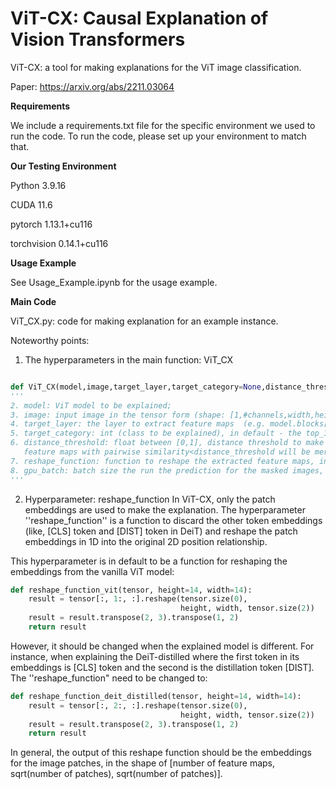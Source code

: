 # ViT-CX: Causal Explanation of Vision Transformers

ViT-CX: a tool for making explanations for the ViT image classification.

Paper: https://arxiv.org/abs/2211.03064


**Requirements**

We include a requirements.txt file for the specific environment we used to run the code. To run the code, please set up your environment to match that.

**Our Testing Environment**

Python 3.9.16

CUDA  11.6

pytorch 1.13.1+cu116

torchvision 0.14.1+cu116

**Usage Example**

See Usage_Example.ipynb for the usage example.

**Main Code**

ViT_CX.py: code for making explanation for an example instance.


Noteworthy points:

1.  The hyperparameters in the main function: ViT_CX
```python

def ViT_CX(model,image,target_layer,target_category=None,distance_threshold=0.1,reshape_function=reshape_function_vit,gpu_batch=50)
'''
2. model: ViT model to be explained;
3. image: input image in the tensor form (shape: [1,#channels,width,height]);
4. target_layer: the layer to extract feature maps  (e.g. model.blocks[-1].norm1);
5. target_category: int (class to be explained), in default - the top_1 prediction class;
6. distance_threshold: float between [0,1], distance threshold to make the clustering where  
   feature maps with pairwise similarity<distance_threshold will be merged together, in default - 0.1; 
7. reshape_function: function to reshape the extracted feature maps, in default - a reshape function for vanilla vit;
8. gpu_batch: batch size the run the prediction for the masked images, in default - 50.
'''
```

2. Hyperparameter: reshape_function 
In ViT-CX, only the patch embeddings are used to make the explanation. The hyperparameter ''reshape_function'' is a function to discard the other token embeddings (like, [CLS] token and [DIST] token in DeiT) and reshape the patch embeddings in 1D into the original 2D position relationship. 

This hyperparameter is in default to be a function for reshaping the embeddings from the vanilla ViT model: 

```python
def reshape_function_vit(tensor, height=14, width=14):
    result = tensor[:, 1:, :].reshape(tensor.size(0),
                                      height, width, tensor.size(2))
    result = result.transpose(2, 3).transpose(1, 2)
    return result
```
However, it should be changed when the explained model is different. For instance, when explaining the DeiT-distilled where the first token in its embeddings is [CLS] token and the second is the distillation token [DIST]. The ''reshape_function" need to be changed to:
```python
def reshape_function_deit_distilled(tensor, height=14, width=14):
    result = tensor[:, 2:, :].reshape(tensor.size(0),
                                      height, width, tensor.size(2))
    result = result.transpose(2, 3).transpose(1, 2)
    return result
```

In general, the output of this reshape function should be the embeddings for the image patches, in the shape of [number of feature maps, sqrt(number of patches), sqrt(number of patches)].

 
